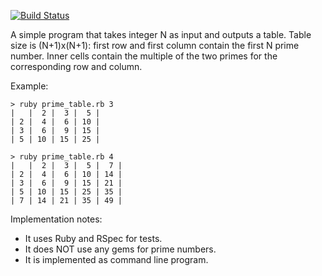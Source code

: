 [![Build Status](https://travis-ci.org/adrianov/prime_table.svg?branch=master)](https://travis-ci.org/adrianov/prime_table)

A simple program that takes integer N as input and outputs a table.
Table size is (N+1)x(N+1): first row and first column contain the first N prime number.
Inner cells contain the multiple of the two primes for the corresponding row and column.

Example:
```
> ruby prime_table.rb 3
|   |  2 |  3 |  5 |
| 2 |  4 |  6 | 10 |
| 3 |  6 |  9 | 15 |
| 5 | 10 | 15 | 25 |

> ruby prime_table.rb 4
|   |  2 |  3 |  5 |  7 |
| 2 |  4 |  6 | 10 | 14 |
| 3 |  6 |  9 | 15 | 21 |
| 5 | 10 | 15 | 25 | 35 |
| 7 | 14 | 21 | 35 | 49 |
```

Implementation notes:
* It uses Ruby and RSpec for tests.
* It does NOT use any gems for prime numbers.
* It is implemented as command line program.
